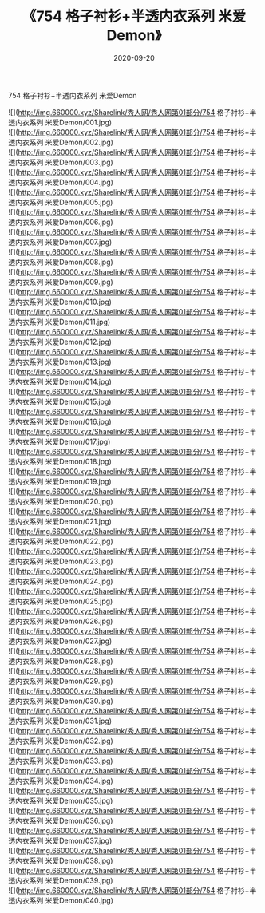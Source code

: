 ﻿---
layout: post
title:  《754 格子衬衫+半透内衣系列 米爱Demon》
date:   2020-09-20
img: http://img.660000.xyz/Sharelink/秀人网/秀人网第01部分/754 格子衬衫+半透内衣系列 米爱Demon/000.jpg
categories: [美女, 清纯, 唯美]
---

754 格子衬衫+半透内衣系列 米爱Demon

  ![](http://img.660000.xyz/Sharelink/秀人网/秀人网第01部分/754 格子衬衫+半透内衣系列 米爱Demon/001.jpg) <br> ![](http://img.660000.xyz/Sharelink/秀人网/秀人网第01部分/754 格子衬衫+半透内衣系列 米爱Demon/002.jpg) <br> ![](http://img.660000.xyz/Sharelink/秀人网/秀人网第01部分/754 格子衬衫+半透内衣系列 米爱Demon/003.jpg) <br> ![](http://img.660000.xyz/Sharelink/秀人网/秀人网第01部分/754 格子衬衫+半透内衣系列 米爱Demon/004.jpg) <br> ![](http://img.660000.xyz/Sharelink/秀人网/秀人网第01部分/754 格子衬衫+半透内衣系列 米爱Demon/005.jpg) <br> ![](http://img.660000.xyz/Sharelink/秀人网/秀人网第01部分/754 格子衬衫+半透内衣系列 米爱Demon/006.jpg) <br> ![](http://img.660000.xyz/Sharelink/秀人网/秀人网第01部分/754 格子衬衫+半透内衣系列 米爱Demon/007.jpg) <br> ![](http://img.660000.xyz/Sharelink/秀人网/秀人网第01部分/754 格子衬衫+半透内衣系列 米爱Demon/008.jpg) <br> ![](http://img.660000.xyz/Sharelink/秀人网/秀人网第01部分/754 格子衬衫+半透内衣系列 米爱Demon/009.jpg) <br> ![](http://img.660000.xyz/Sharelink/秀人网/秀人网第01部分/754 格子衬衫+半透内衣系列 米爱Demon/010.jpg) <br> ![](http://img.660000.xyz/Sharelink/秀人网/秀人网第01部分/754 格子衬衫+半透内衣系列 米爱Demon/011.jpg) <br> ![](http://img.660000.xyz/Sharelink/秀人网/秀人网第01部分/754 格子衬衫+半透内衣系列 米爱Demon/012.jpg) <br> ![](http://img.660000.xyz/Sharelink/秀人网/秀人网第01部分/754 格子衬衫+半透内衣系列 米爱Demon/013.jpg) <br> ![](http://img.660000.xyz/Sharelink/秀人网/秀人网第01部分/754 格子衬衫+半透内衣系列 米爱Demon/014.jpg) <br> ![](http://img.660000.xyz/Sharelink/秀人网/秀人网第01部分/754 格子衬衫+半透内衣系列 米爱Demon/015.jpg) <br> ![](http://img.660000.xyz/Sharelink/秀人网/秀人网第01部分/754 格子衬衫+半透内衣系列 米爱Demon/016.jpg) <br> ![](http://img.660000.xyz/Sharelink/秀人网/秀人网第01部分/754 格子衬衫+半透内衣系列 米爱Demon/017.jpg) <br> ![](http://img.660000.xyz/Sharelink/秀人网/秀人网第01部分/754 格子衬衫+半透内衣系列 米爱Demon/018.jpg) <br> ![](http://img.660000.xyz/Sharelink/秀人网/秀人网第01部分/754 格子衬衫+半透内衣系列 米爱Demon/019.jpg) <br> ![](http://img.660000.xyz/Sharelink/秀人网/秀人网第01部分/754 格子衬衫+半透内衣系列 米爱Demon/020.jpg) <br> ![](http://img.660000.xyz/Sharelink/秀人网/秀人网第01部分/754 格子衬衫+半透内衣系列 米爱Demon/021.jpg) <br> ![](http://img.660000.xyz/Sharelink/秀人网/秀人网第01部分/754 格子衬衫+半透内衣系列 米爱Demon/022.jpg) <br> ![](http://img.660000.xyz/Sharelink/秀人网/秀人网第01部分/754 格子衬衫+半透内衣系列 米爱Demon/023.jpg) <br> ![](http://img.660000.xyz/Sharelink/秀人网/秀人网第01部分/754 格子衬衫+半透内衣系列 米爱Demon/024.jpg) <br> ![](http://img.660000.xyz/Sharelink/秀人网/秀人网第01部分/754 格子衬衫+半透内衣系列 米爱Demon/025.jpg) <br> ![](http://img.660000.xyz/Sharelink/秀人网/秀人网第01部分/754 格子衬衫+半透内衣系列 米爱Demon/026.jpg) <br> ![](http://img.660000.xyz/Sharelink/秀人网/秀人网第01部分/754 格子衬衫+半透内衣系列 米爱Demon/027.jpg) <br> ![](http://img.660000.xyz/Sharelink/秀人网/秀人网第01部分/754 格子衬衫+半透内衣系列 米爱Demon/028.jpg) <br> ![](http://img.660000.xyz/Sharelink/秀人网/秀人网第01部分/754 格子衬衫+半透内衣系列 米爱Demon/029.jpg) <br> ![](http://img.660000.xyz/Sharelink/秀人网/秀人网第01部分/754 格子衬衫+半透内衣系列 米爱Demon/030.jpg) <br> ![](http://img.660000.xyz/Sharelink/秀人网/秀人网第01部分/754 格子衬衫+半透内衣系列 米爱Demon/031.jpg) <br> ![](http://img.660000.xyz/Sharelink/秀人网/秀人网第01部分/754 格子衬衫+半透内衣系列 米爱Demon/032.jpg) <br> ![](http://img.660000.xyz/Sharelink/秀人网/秀人网第01部分/754 格子衬衫+半透内衣系列 米爱Demon/033.jpg) <br> ![](http://img.660000.xyz/Sharelink/秀人网/秀人网第01部分/754 格子衬衫+半透内衣系列 米爱Demon/034.jpg) <br> ![](http://img.660000.xyz/Sharelink/秀人网/秀人网第01部分/754 格子衬衫+半透内衣系列 米爱Demon/035.jpg) <br> ![](http://img.660000.xyz/Sharelink/秀人网/秀人网第01部分/754 格子衬衫+半透内衣系列 米爱Demon/036.jpg) <br> ![](http://img.660000.xyz/Sharelink/秀人网/秀人网第01部分/754 格子衬衫+半透内衣系列 米爱Demon/037.jpg) <br> ![](http://img.660000.xyz/Sharelink/秀人网/秀人网第01部分/754 格子衬衫+半透内衣系列 米爱Demon/038.jpg) <br> ![](http://img.660000.xyz/Sharelink/秀人网/秀人网第01部分/754 格子衬衫+半透内衣系列 米爱Demon/039.jpg) <br> ![](http://img.660000.xyz/Sharelink/秀人网/秀人网第01部分/754 格子衬衫+半透内衣系列 米爱Demon/040.jpg) <br>